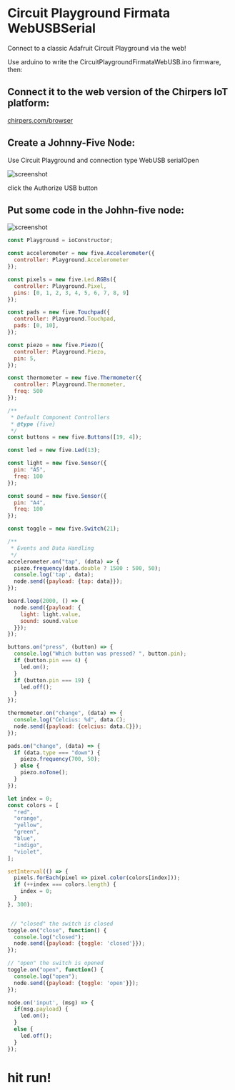 # Circuit Playground Firmata WebUSBSerial

Connect to a classic Adafruit Circuit Playground via the web!


Use arduino to write the CircuitPlaygroundFirmataWebUSB.ino firmware, then:

## Connect it to the web version of the Chirpers IoT platform:

[chirpers.com/browser](https://chirpers.com/browser)

## Create a Johnny-Five Node:
Use Circuit Playground and connection type WebUSB serialOpen

![screenshot](https://rawgithub.com/monteslu/CircuitPlaygroundFirmataWebUSB/master/nodebot.jpg)

click the Authorize USB button

##  Put some code in the Johhn-five node:

![screenshot](https://rawgithub.com/monteslu/CircuitPlaygroundFirmataWebUSB/master/screenshot.jpg)

```javascript
const Playground = ioConstructor;

const accelerometer = new five.Accelerometer({
  controller: Playground.Accelerometer
});

const pixels = new five.Led.RGBs({
  controller: Playground.Pixel,
  pins: [0, 1, 2, 3, 4, 5, 6, 7, 8, 9]
});

const pads = new five.Touchpad({
  controller: Playground.Touchpad,
  pads: [0, 10],
});

const piezo = new five.Piezo({
  controller: Playground.Piezo,
  pin: 5,
});

const thermometer = new five.Thermometer({
  controller: Playground.Thermometer,
  freq: 500
});

/**
 * Default Component Controllers
 * @type {five}
 */
const buttons = new five.Buttons([19, 4]);

const led = new five.Led(13);

const light = new five.Sensor({
  pin: "A5",
  freq: 100
});

const sound = new five.Sensor({
  pin: "A4",
  freq: 100
});

const toggle = new five.Switch(21);

/**
 * Events and Data Handling
 */
accelerometer.on("tap", (data) => {
  piezo.frequency(data.double ? 1500 : 500, 50);
  console.log('tap', data);
  node.send({payload: {tap: data}});
});

board.loop(2000, () => {
  node.send({payload: {
    light: light.value,
    sound: sound.value
  }});
});

buttons.on("press", (button) => {
  console.log("Which button was pressed? ", button.pin);
  if (button.pin === 4) {
    led.on();
  }
  if (button.pin === 19) {
    led.off();
  }
});

thermometer.on("change", (data) => {
  console.log("Celcius: %d", data.C);
  node.send({payload: {celcius: data.C}});
});

pads.on("change", (data) => {
  if (data.type === "down") {
    piezo.frequency(700, 50);
  } else {
    piezo.noTone();
  }
});

let index = 0;
const colors = [
  "red",
  "orange",
  "yellow",
  "green",
  "blue",
  "indigo",
  "violet",
];

setInterval(() => {
  pixels.forEach(pixel => pixel.color(colors[index]));
  if (++index === colors.length) {
    index = 0;
  }
}, 300);


 // "closed" the switch is closed
toggle.on("close", function() {
  console.log("closed");
  node.send({payload: {toggle: 'closed'}});
});

// "open" the switch is opened
toggle.on("open", function() {
  console.log("open");
  node.send({payload: {toggle: 'open'}});
});

node.on('input', (msg) => {
  if(msg.payload) {
    led.on();
  }
  else {
    led.off();
  }
});

```

# hit run!
